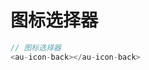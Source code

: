 # 图标选择器

``` js
// 图标选择器
<au-icon-back></au-icon-back>

```

<preview path="./index.vue"></preview>
